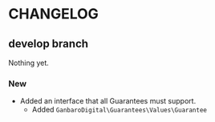 # CHANGELOG

## develop branch

Nothing yet.

### New

* Added an interface that all Guarantees must support.
  * Added `GanbaroDigital\Guarantees\Values\Guarantee`
